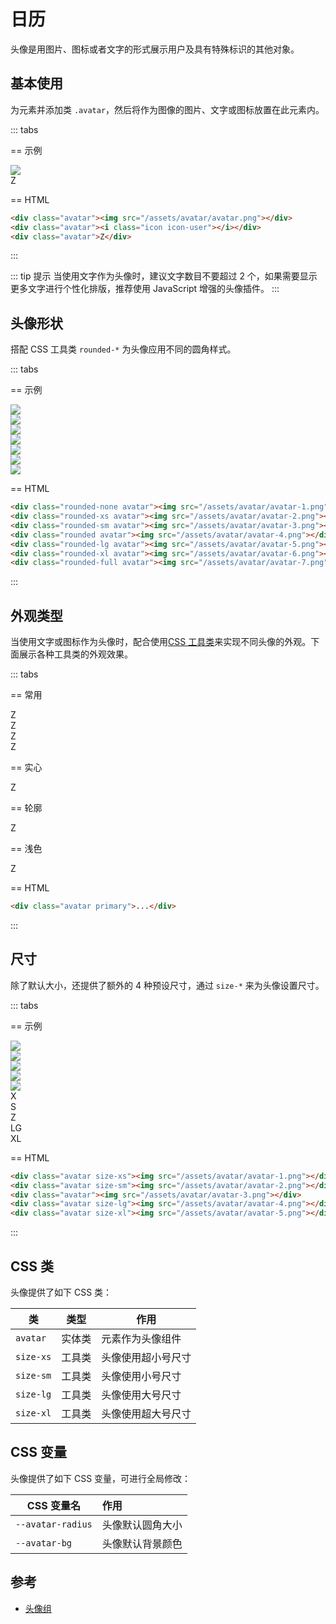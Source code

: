 # 日历

头像是用图片、图标或者文字的形式展示用户及具有特殊标识的其他对象。

## 基本使用

为元素并添加类 `.avatar`，然后将作为图像的图片、文字或图标放置在此元素内。

::: tabs

== 示例

<Example class="flex gap-4">
  <div class="avatar"><img src="/assets/avatar/avatar.png"></div>
  <div class="avatar"><i class="icon icon-user"></i></div>
  <div class="avatar">Z</div>
</Example>

== HTML

```html
<div class="avatar"><img src="/assets/avatar/avatar.png"></div>
<div class="avatar"><i class="icon icon-user"></i></div>
<div class="avatar">Z</div>
```

:::

::: tip 提示
当使用文字作为头像时，建议文字数目不要超过 2 个，如果需要显示更多文字进行个性化排版，推荐使用 JavaScript 增强的头像插件。
:::

## 头像形状

搭配 CSS 工具类 `rounded-*` 为头像应用不同的圆角样式。

::: tabs

== 示例

<Example class="flex flex-wrap gap-4">
  <div class="rounded-none avatar"><img src="/assets/avatar/avatar-1.png"></div>
  <div class="rounded-xs avatar"><img src="/assets/avatar/avatar-2.png"></div>
  <div class="rounded-sm avatar"><img src="/assets/avatar/avatar-3.png"></div>
  <div class="rounded avatar"><img src="/assets/avatar/avatar-4.png"></div>
  <div class="rounded-lg avatar"><img src="/assets/avatar/avatar-5.png"></div>
  <div class="rounded-xl avatar"><img src="/assets/avatar/avatar-6.png"></div>
  <div class="rounded-full avatar"><img src="/assets/avatar/avatar-7.png"></div>
</Example>

== HTML

```html
<div class="rounded-none avatar"><img src="/assets/avatar/avatar-1.png"></div>
<div class="rounded-xs avatar"><img src="/assets/avatar/avatar-2.png"></div>
<div class="rounded-sm avatar"><img src="/assets/avatar/avatar-3.png"></div>
<div class="rounded avatar"><img src="/assets/avatar/avatar-4.png"></div>
<div class="rounded-lg avatar"><img src="/assets/avatar/avatar-5.png"></div>
<div class="rounded-xl avatar"><img src="/assets/avatar/avatar-6.png"></div>
<div class="rounded-full avatar"><img src="/assets/avatar/avatar-7.png"></div>
```

:::

## 外观类型

当使用文字或图标作为头像时，配合使用[CSS 工具类](/utilities/)来实现不同头像的外观。下面展示各种工具类的外观效果。


::: tabs

== 常用

<Example class="space-x-4">
  <div class="avatar primary">Z</div>
  <div class="avatar primary-pale rounded-xl">Z</div>
  <div class="avatar primary-outline rounded-full">Z</div>
  <div class="avatar inverse rounded-none">Z</div>
</Example>

== 实心

<Example class="space-x-4">
  <div v-for="skin in skinList" class="avatar" :class="skin">Z</div>
</Example>

== 轮廓

<Example class="space-x-4">
  <div v-for="skin in skinList" class="avatar" :class="`${skin}-outline`">Z</div>
</Example>

== 浅色

<Example class="space-x-4">
  <div v-for="skin in skinList" class="avatar" :class="`${skin}-pale`">Z</div>
</Example>

== HTML

```html
<div class="avatar primary">...</div>
```

:::

## 尺寸

除了默认大小，还提供了额外的 4 种预设尺寸，通过 `size-*` 来为头像设置尺寸。

::: tabs

== 示例

<Example class="space-y-4">
  <div class="flex flex-wrap items-end gap-4">
    <div class="avatar size-xs"><img src="/assets/avatar/avatar-1.png"></div>
    <div class="avatar size-sm"><img src="/assets/avatar/avatar-2.png"></div>
    <div class="avatar"><img src="/assets/avatar/avatar-3.png"></div>
    <div class="avatar size-lg"><img src="/assets/avatar/avatar-4.png"></div>
    <div class="avatar size-xl"><img src="/assets/avatar/avatar-5.png"></div>
  </div>
  <div class="flex flex-wrap items-end gap-4">
    <div class="avatar size-xs">X</div>
    <div class="avatar size-sm">S</div>
    <div class="avatar">Z</div>
    <div class="avatar size-lg">LG</div>
    <div class="avatar size-xl">XL</div>
  </div>
</Example>

== HTML

```html
<div class="avatar size-xs"><img src="/assets/avatar/avatar-1.png"></div>
<div class="avatar size-sm"><img src="/assets/avatar/avatar-2.png"></div>
<div class="avatar"><img src="/assets/avatar/avatar-3.png"></div>
<div class="avatar size-lg"><img src="/assets/avatar/avatar-4.png"></div>
<div class="avatar size-xl"><img src="/assets/avatar/avatar-5.png"></div>
```
:::

## CSS 类

头像提供了如下 CSS 类：

| 类        | 类型           | 作用  |
| ------------- |:-------------:| ----- |
| `avatar`      | 实体类 | 元素作为头像组件 |
| `size-xs`      | 工具类      |   头像使用超小号尺寸 |
| `size-sm`      | 工具类      |   头像使用小号尺寸 |
| `size-lg`      | 工具类      |   头像使用大号尺寸 |
| `size-xl`      | 工具类      |   头像使用超大号尺寸 |

## CSS 变量

头像提供了如下 CSS 变量，可进行全局修改：

| CSS 变量名        | 作用           |
| ------------- |:------------- |
| `--avatar-radius`      | 头像默认圆角大小 |
| `--avatar-bg`      | 头像默认背景颜色 |

## 参考

- [头像组](/lib/components/avatar-group/index.html)

<script setup>
const skinList = 'primary,secondary,success,warning,danger,important,special,gray'.split(',');
</script>
